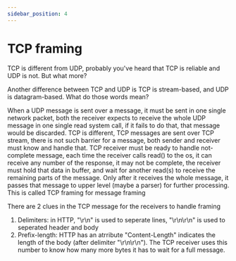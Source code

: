 ```yaml
---
sidebar_position: 4
---
```


# TCP framing

TCP is different from UDP, probably you've heard that TCP is reliable and UDP is not. But what more?

Another difference between TCP and UDP is TCP is stream-based, and UDP is datagram-based. What do those words mean?

When a UDP message is sent over a message, it must be sent in one single network packet, both the receiver expects to receive the whole UDP message in one single read system call, if it fails to do that, that message would be discarded. TCP is different, TCP messages are sent over TCP stream, there is not such barrier for a message, both sender and receiver must know and handle that. TCP receiver must be ready to handle not-complete message, each time the receiver calls read() to the os, it can receive any number of the response, it may not be complete, the receiver must hold that data in buffer, and wait for another read(s) to receive the remaining parts of the message. Only after it receives the whole message, it passes that message to upper level (maybe a parser) for further processing. This is called TCP framing for message framing

There are 2 clues in the TCP message for the receivers to handle framing
1. Delimiters: in HTTP, "\r\n" is used to seperate lines, "\r\n\r\n" is used to seperated header and body
2. Prefix-length: HTTP has an atrribute "Content-Length" indicates the length of the body (after delimiter "\r\n\r\n"). The TCP receiver uses this number to know how many more bytes it has to wait for a full message.